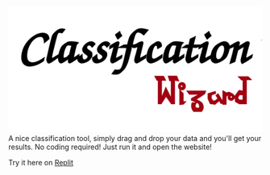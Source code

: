 ![image](Class_logo.png)
A nice classification tool, simply drag and drop your data and you'll get your results. No coding required! Just run it and open the website!

Try it here on [Replit](https://replit.com/@rosariomoscato/classificationwizard)
